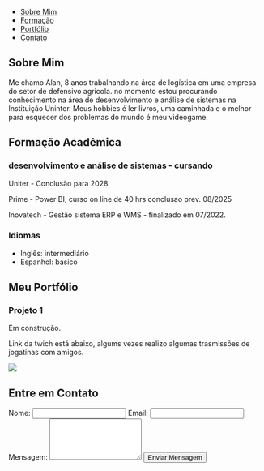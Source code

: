 <!DOCTYPE html>
<html lang="pt-BR">
<head>
    <meta charset="UTF-8">
    <meta name="viewport" content="width=device-width, initial-scale=1.0">
    <title>Meu Portfólio Pessoal</title>
    <link rel="stylesheet" href="pessoalportifolio.css">
</head>
<body>
    <!-- Menu  -->
    <nav>
        <ul>
            <li><a href="#sobre">Sobre Mim</a></li>
            <li><a href="#formacao">Formação</a></li>
            <li><a href="#portfolio">Portfólio</a></li>
            <li><a href="#contato">Contato</a></li>
        </ul>
    </nav>
        <!-- Sobre Mim -->
    <section id="sobre">
        <h1>Sobre Mim</h1>
        <p>Me chamo Alan, 8 anos trabalhando na área de logística em uma empresa do setor de defensivo agricola. no momento estou procurando conhecimento na área de desenvolvimento e análise de sistemas na Instituição Uninter.
        Meus hobbies é ler livros, uma caminhada e o melhor para esquecer dos problemas do mundo é meu videogame.</p>
        </section>
    <section id="formacao">
        <h1>Formação Acadêmica</h1>
        <h3> desenvolvimento e análise de sistemas - cursando</h3>
        <p>Uniter - Conclusão para 2028</p>
        <p>Prime  - Power BI, curso on line de 40 hrs conclusao prev. 08/2025
        <p>Inovatech - Gestão sistema ERP e WMS - finalizado em 07/2022.</p>
    <h3>Idiomas</h3>
        <ul>
            <li>Inglês: intermediário</li>
            <li>Espanhol: básico</li>
        </ul>
    </section>
<section id="portfolio">
        <h1>Meu Portfólio</h1>
         <div class="projeto">
            <h3>Projeto 1</h3>
            <p>Em construção.<p> Link da twich está abaixo, algums vezes realizo algumas trasmissões de jogatinas com amigos.</p></p>
            <a href="#" target="_blank"> <a href="https://www.twitch.tv/alanmartins2285">
                <img src="site/img/twich.png"></a>
        </div>
    </section>
    <!-- Contato -->
    <section id="contato">
        <h1>Entre em Contato</h1>
        <form>
            <label for="nome">Nome:</label>
            <input type="text" id="nome" required>
             <label for="email">Email:</label>
            <input type="email" id="email" required>
            <label for="mensagem">Mensagem:</label>
            <textarea id="mensagem" rows="5" required></textarea>
            <button type="submit">Enviar Mensagem</button>
        </form>
    </section>
</body>
</html>
